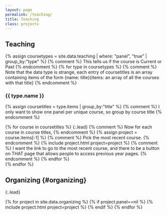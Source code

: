 ```yaml
---
layout: page
permalink: /teaching/
title: Teaching
class: projects
---
```



## Teaching

{% assign coursetypes = site.data.teaching | where: "panel", "true" | group_by:"type" %} 
{% comment %} This tells us if the course is Current or Past {% endcomment %}
{% for type in coursetypes %} 
{% comment %} Note that the data type is strange, each entry of coursetitles is an array containing items of the form {name: title}{items: an array of all the courses with that title} {% endcomment %}
### {{ type.name }} 
{% assign coursetitles = type.items | group_by:"title" %} {% comment %} I only want to show one panel per unique course, so group by course title {% endcomment %}
<div class="grid" markdown="1">
{% for course in coursetitles %} 
{:.lead}
{% comment %} Now for each course in course titles, {% endcomment %}
  {% assign project = course.items[-1] %}  
  {% comment %} Pick the most recent course. {% endcomment %}
  {% include project.html project=project %} 
  {% comment %} I want the link to go to the most recent course, and there to be a button on THAT page that allows people to access previous year pages. {% endcomment %}
{% endfor %}
</div>
{% endfor %}

## Organizing {#organizing}

{:.lead}

<div class="grid">
  {% for project in site.data.organizing %}
    {% if project.panel==nil %}
      {% include project.html project=project %}
    {% endif %}
  {% endfor %}
</div>
